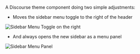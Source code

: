 A Discourse theme component doing two simple adjustments:

- Moves the sidebar menu toggle to the right of the header

![Sidebar Menu Toggle on the right](https://user-images.githubusercontent.com/26887899/207592076-f0b0f57e-3244-42d9-909e-9317fc93c8cb.png)

- And always opens the new sidebar as a menu panel

![Sidebar Menu Panel](https://user-images.githubusercontent.com/26887899/207591760-12355918-4ef6-4b88-a7db-ae8050fef7fa.png)

